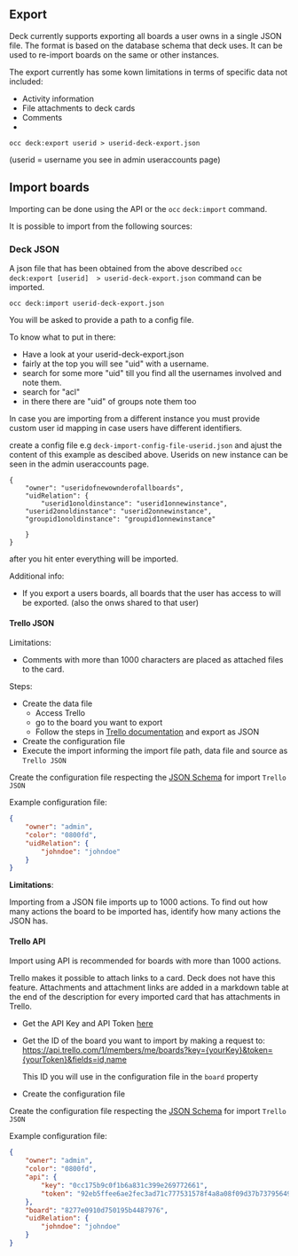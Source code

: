 <!--
  - SPDX-FileCopyrightText: 2023 Nextcloud GmbH and Nextcloud contributors
  - SPDX-License-Identifier: AGPL-3.0-or-later
-->
## Export

Deck currently supports exporting all boards a user owns in a single JSON file. The format is based on the database schema that deck uses. It can be used to re-import boards on the same or other instances.

The export currently has some kown limitations in terms of specific data not included:
- Activity information
- File attachments to deck cards
- Comments
-
```
occ deck:export userid > userid-deck-export.json
```
(userid = username you see in admin useraccounts page)

## Import boards

Importing can be done using the API or the `occ` `deck:import` command.

It is possible to import from the following sources:

### Deck JSON

A json file that has been obtained from the above described `occ deck:export [userid]  > userid-deck-export.json` command can be imported.

```
occ deck:import userid-deck-export.json
```

You will be asked to provide a path to a config file.

To know what to put in there:
- Have a look at your userid-deck-export.json
 - fairly at the top you will see "uid" with a username.
  - search for some more "uid" till you find all the usernames involved and note them.
 - search for "acl"
  - in there there are "uid" of groups note them too
    
In case you are importing from a different instance you must provide custom user id mapping in case users have different identifiers.

create a config file e.g `deck-import-config-file-userid.json` and ajust the content of this example as descibed above.
Userids on new instance can be seen in the admin useraccounts page.
```
{
    "owner": "useridofnewownderofallboards",
    "uidRelation": {
        "userid1onoldinstance": "userid1onnewinstance",
	"userid2onoldinstance": "userid2onnewinstance",
	"groupid1onoldinstance": "groupid1onnewinstance"

    }
}
```
after you hit enter everything will be imported.


Additional info:
- If you export a users boards, all boards that the user has access to will be exported. (also the onws shared to that user)


#### Trello JSON

Limitations:
* Comments with more than 1000 characters are placed as attached files to the card.

Steps:
* Create the data file
	* Access Trello
	* go to the board you want to export
	* Follow the steps in [Trello documentation](https://help.trello.com/article/747-exporting-data-from-trello-1) and export as JSON
* Create the configuration file
* Execute the import informing the import file path, data file and source as `Trello JSON`

Create the configuration file respecting the [JSON Schema](https://github.com/nextcloud/deck/blob/main/lib/Service/Importer/fixtures/config-trelloJson-schema.json) for import `Trello JSON`

Example configuration file:
```json
{
    "owner": "admin",
    "color": "0800fd",
    "uidRelation": {
        "johndoe": "johndoe"
    }
}
```

**Limitations**:

Importing from a JSON file imports up to 1000 actions. To find out how many actions the board to be imported has, identify how many actions the JSON has.

#### Trello API

Import using API is recommended for boards with more than 1000 actions.

Trello makes it possible to attach links to a card. Deck does not have this feature. Attachments and attachment links are added in a markdown table at the end of the description for every imported card that has attachments in Trello.

* Get the API Key and API Token [here](https://developer.atlassian.com/cloud/trello/guides/rest-api/api-introduction/#authentication-and-authorization)
* Get the ID of the board you want to import by making a request to:
  https://api.trello.com/1/members/me/boards?key={yourKey}&token={yourToken}&fields=id,name

  This ID you will use in the configuration file in the `board` property
* Create the configuration file

Create the configuration file respecting the [JSON Schema](https://github.com/nextcloud/deck/blob/main/lib/Service/Importer/fixtures/config-trelloApi-schema.json) for import `Trello JSON`

Example configuration file:
```json
{
    "owner": "admin",
    "color": "0800fd",
    "api": {
        "key": "0cc175b9c0f1b6a831c399e269772661",
        "token": "92eb5ffee6ae2fec3ad71c777531578f4a8a08f09d37b73795649038408b5f33"
    },
    "board": "8277e0910d750195b4487976",
    "uidRelation": {
        "johndoe": "johndoe"
    }
}
```
